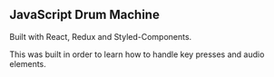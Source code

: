 ## JavaScript Drum Machine

Built with React, Redux and Styled-Components.

This was built in order to learn how to handle key presses and audio elements.
